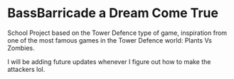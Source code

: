 # BassBarricade a Dream Come True
School Project based on the Tower Defence type of game, inspiration from one of the most famous games in the Tower Defence world: Plants Vs Zombies.


I will be adding future updates whenever I figure out how to make the attackers lol.
